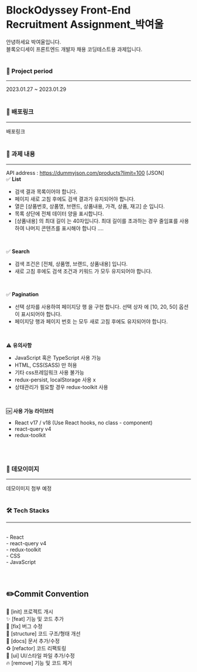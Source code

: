 # BlockOdyssey Front-End Recruitment Assignment\_박여울

안녕하세요 박여울입니다.
<br/>
블록오디세이 프론트엔드 개발자 채용 코딩테스트용 과제입니다.
</br>
</br>

### 📅 Project period

---

2023.01.27 ~ 2023.01.29
</br>
</br>

### 🧭 배포링크

---

배포링크
</br>
</br>

### 📄 과제 내용

---

API address : https://dummyjson.com/products?limit=100 [JSON]
<br/>
✅ **List**
<br/>

- 검색 결과 목록이어야 합니다.
- 페이지 새로 고침 후에도 검색 결과가 유지되어야 합니다.
- 열은 [상품번호, 상품명, 브랜드, 상품내용, 가격, 상품, 재고] 순 입니다.
- 목록 상단에 전체 데이터 양을 표시합니다.
- [상품내용] 의 최대 길이 는 40자입니다. 최대 길이를 초과하는 경우 줄임표를 사용하여 나머지 콘텐츠를 표시해야 합니다 ....

<br/>

✅ **Search**
<br/>

- 검색 조건은 [전체, 상품명, 브랜드, 상품내용] 입니다.
- 새로 고침 후에도 검색 조건과 키워드 가 모두 유지되어야 합니다.

<br/>

✅ **Pagination**
<br/>

- 선택 상자를 사용하여 페이지당 행 을 구현 합니다. 선택 상자 에 [10, 20, 50] 옵션이 표시되어야 합니다.
- 페이지당 행과 페이지 번호 는 모두 새로 고침 후에도 유지되어야 합니다.

<br/>

⚠️ **유의사항**
<br/>

- JavaScript 혹은 TypeScript 사용 가능
- HTML, CSS(SASS) 만 허용
- 기타 css프레임워크 사용 불가능
- redux-persist, localStorage 사용 x
- 상태관리가 필요할 경우 redux-toolkit 사용

<br/>

🆗 **사용 가능 라이브러**
<br/>

- React v17 / v18 (Use React hooks, no class - component)
- react-query v4
- redux-toolkit

<br/>
<br/>

### 👀 데모이미지

---

데모이미지 첨부 예정
</br>
</br>

### 🛠 Tech Stacks

---

<br/>
- React<br/>
- react-query v4<br/>
- redux-toolkit<br/>
- CSS<br/>
- JavaScript<br/>
<br/>
<br/>

## ✏️Commit Convention

🎉 [init] 프로젝트 개시 </br>
✨ [feat] 기능 및 코드 추가 </br>
🐛 [fix] 버그 수정 </br>
🎨 [structure] 코드 구조/형태 개선 </br>
📝 [docs] 문서 추가/수정 </br>
♻️ [refactor] 코드 리팩토링 </br>
💄 [ui] UI/스타일 파일 추가/수정 </br>
🔥 [remove] 기능 및 코드 제거 </br>
